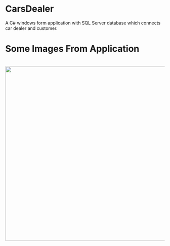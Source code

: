 # CarsDealer
A C# windows form application with SQL Server database which connects car dealer and customer.

# Some Images From Application

<h1>
 <div id="header" align="left"> 
 <img src="https://media.discordapp.net/attachments/1076223966714273923/1110520596258885722/register.png?width=775&height=472" width="550px"/>
 
 </h1>
